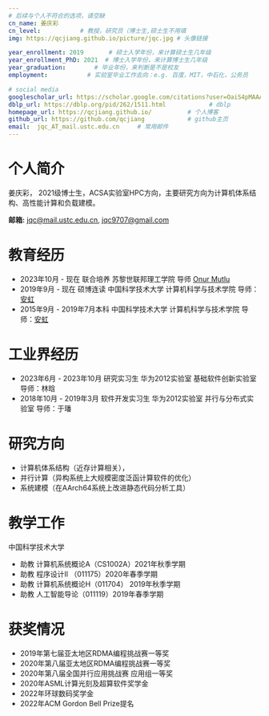 ```yaml
---
# 后续与个人不符合的选项，请空缺
cn_name: 姜庆彩
cn_level:           # 教授，研究员（博士生,硕士生不用填
img: https://qcjiang.github.io/picture/jqc.jpg # 头像链接

year_enrollment: 2019       # 硕士入学年份，来计算硕士生几年级
year_enrollment_PhD: 2021  # 博士入学年份，来计算博士生几年级
year_graduation:        # 毕业年份，来判断是不是校友
employment:           # 实验室毕业工作去向：e.g. 百度，MIT，中石化，公务员

# social media
googlescholar_url: https://scholar.google.com/citations?user=OaiS4pMAAAAJ         # googlescholar
dblp_url: https://dblp.org/pid/262/1511.html            # dblp
homepage_url: https://qcjiang.github.io/          # 个人博客
github_url: https://github.com/qcjiang            # github主页
email:  jqc_AT_mail.ustc.edu.cn     # 常用邮件
---
```


# 个人简介

姜庆彩， 2021级博士生，ACSA实验室HPC方向，主要研究方向为计算机体系结构、高性能计算和负载建模。

**邮箱:** jqc@mail.ustc.edu.cn, jqc9707@gmail.com

# 教育经历

- 2023年10月 - 现在 联合培养 苏黎世联邦理工学院 导师 <a href="https://people.inf.ethz.ch/omutlu/" target="blank">Onur Mutlu</a> 
- 2019年9月  - 现在 硕博连读 中国科学技术大学 计算机科学与技术学院  导师：<a href="https://cs.ustc.edu.cn/2020/0426/c23235a460072/page.htm" target="blank">安虹</a>     
- 2015年9月  - 2019年7月本科 中国科学技术大学 计算机科学与技术学院 导师：<a href="https://cs.ustc.edu.cn/2020/0426/c23235a460072/page.htm" target="blank">安虹</a>

# 工业界经历

- 2023年6月  - 2023年10月 研究实习生 华为2012实验室 基础软件创新实验室 导师：林晗
- 2018年10月 - 2019年3月 软件开发实习生 华为2012实验室 并行与分布式实验室 导师：于璠

# 研究方向

* 计算机体系结构（近存计算相关），
* 并行计算（异构系统上大规模密度泛函计算软件的优化） 
* 系统建模（在AArch64系统上改进静态代码分析工具）

# 教学工作

中国科学技术大学

- 助教 计算机系统概论A（CS1002A）2021年秋季学期
- 助教 程序设计II （011175）2020年春季学期
- 助教 计算机系统概论H（011704） 2019年秋季学期
- 助教 人工智能导论（011119）2019年春季学期

# 获奖情况

* 2019年第七届亚太地区RDMA编程挑战赛一等奖 
* 2020年第八届亚太地区RDMA编程挑战赛一等奖 
* 2020年第八届全国并行应用挑战赛 应用组一等奖
* 2020年ASML计算光刻及超算软件奖学金
* 2022年环球数码奖学金
* 2022年ACM Gordon Bell Prize提名 

<!-- ## 一作论文

1. **[HPCC'2020]** **Qingcai Jiang**, Lingyun Wan, Shizhe Jiao, et al. <font color="Purple">An Efficient Multi-GPU Implementation for Linear-Response Time-Dependent Density Functional Theory</font>, in 2020 IEEE 22nd International Conference on High Performance Computing and Communications (HPCC'2020). IEEE, 2020: 197-205. <a href="" target="blank">[pdf]</a>

2. **[ICPP'2022]** **Qingcai Jiang**, Junshi Chen, Lingyun Wan, et al.  <font color="Purple">Accelerating Parallel First-Principles Excited-State Calculation by Low-Rank Approximation with K-Means Clustering</font>, in 51st International Conference on Parallel Processing (ICPP'2022). <a href="" target="blank">[pdf]</a> <a href="" target="blank">[video]</a>

3. **[HPCC'2022]** **Qingcai Jiang**, Shaojie Tan, Zhenwei Cao, et al. <font color="Purple">Quantifying Throughput of Basic Blocks on ARM Microarchitectures by Static Code Analyzers: A Case Study on Kunpeng 920</font>, in 2022 IEEE 24th Int Conf on High Performance Computing & Communications (HPCC'2022). <a href="https://qcjiang.github.io/pdf/lrtddft_gpu_hpcc2020.pdf" target="blank">[pdf]</a>

4. **[DATE'2024]** **Qingcai Jiang**\*, Shaojie Tan\*, Junshi Chen and Hong An. <font color="Purple">A<sup>3</sup>PIM: An Automated, Analytic and Accurate Processing-in-Memory Offloader</font>,  to appear in 27th Design, Automation and Test in Europe Conference (DATE'2024).

5. **[SC'2022]** Wei Hu\*, Hong An, Zhuoqiang Guo\*, **Qingcai Jiang**\*, et al. <font color="Purple">2.5 Million-Atom Ab Initio Electronic-Structure Simulation of Complex Metallic Heterostructures with DGDFT</font>, in Proceedings of the 2022 International Conference for High Performance Computing, Networking, Storage and Analysis (SC'2022). Awarded as a 2022 ACM Gordon Bell Finalist. <a href="https://sc22.supercomputing.org/presentation/?id=gb105&sess=sess191" target="blank">[link]</a> <a href="https://qcjiang.github.io/pdf/dgdft_sc2022.pdf" target="blank">[pdf]</a> <a href="http://news.ustc.edu.cn/info/1055/81128.htm" target="blank">[news in Chinese]</a> 

6. **[THPC]** Shaojie Tan\*, **Qingcai Jiang***, Zhenwei Cao,  et al. <font color="Purple">Uncovering the performance bottleneck of modern HPC processor with static code analyzer: a case study on Kunpeng 920</font>, in CCF Trans. HPC, 2023: 1-22. <a href="https://qcjiang.github.io/pdf/static_code_analyzer_thpc2023.pdf" target="blank">[pdf] </a>

\* : 共同一作 -->